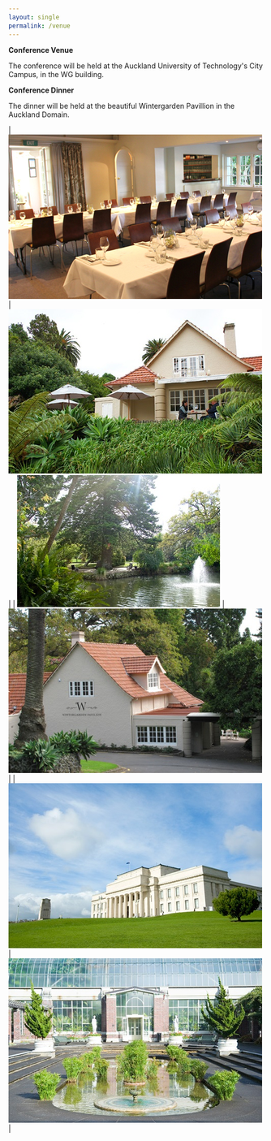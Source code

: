 ```yaml
---
layout: single
permalink: /venue
---
```

**Conference Venue**

The conference will be held at the Auckland University of Technology's City Campus, in the WG building.

**Conference Dinner**

The dinner will be held at the beautiful Wintergarden Pavillion in the Auckland Domain.

| <img src="/assets/images/wintergarden_07.jpg"> | <img src="/assets/images/wintergarden_08.jpg"> |
| <img src="/assets/images/wintergarden_09.jpg"> | <img src="/assets/images/wintergarden_05.jpg"> |
| <img src="/assets/images/wintergarden_10.jpg"> | <img src="/assets/images/wintergarden_06.jpg"> |